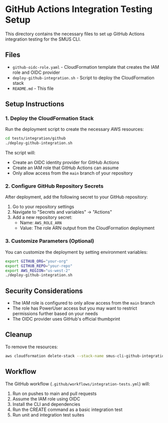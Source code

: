 # GitHub Actions Integration Testing Setup

This directory contains the necessary files to set up GitHub Actions integration testing for the SMUS CLI.

## Files

- `github-oidc-role.yaml` - CloudFormation template that creates the IAM role and OIDC provider
- `deploy-github-integration.sh` - Script to deploy the CloudFormation stack
- `README.md` - This file

## Setup Instructions

### 1. Deploy the CloudFormation Stack

Run the deployment script to create the necessary AWS resources:

```bash
cd tests/integration/github
./deploy-github-integration.sh
```

The script will:
- Create an OIDC identity provider for GitHub Actions
- Create an IAM role that GitHub Actions can assume
- Only allow access from the `main` branch of your repository

### 2. Configure GitHub Repository Secrets

After deployment, add the following secret to your GitHub repository:

1. Go to your repository settings
2. Navigate to "Secrets and variables" → "Actions"
3. Add a new repository secret:
   - Name: `AWS_ROLE_ARN`
   - Value: The role ARN output from the CloudFormation deployment

### 3. Customize Parameters (Optional)

You can customize the deployment by setting environment variables:

```bash
export GITHUB_ORG="your-org"
export GITHUB_REPO="your-repo"
export AWS_REGION="us-west-2"
./deploy-github-integration.sh
```

## Security Considerations

- The IAM role is configured to only allow access from the `main` branch
- The role has PowerUser access but you may want to restrict permissions further based on your needs
- The OIDC provider uses GitHub's official thumbprint

## Cleanup

To remove the resources:

```bash
aws cloudformation delete-stack --stack-name smus-cli-github-integration
```

## Workflow

The GitHub workflow (`.github/workflows/integration-tests.yml`) will:
1. Run on pushes to main and pull requests
2. Assume the IAM role using OIDC
3. Install the CLI and dependencies
4. Run the CREATE command as a basic integration test
5. Run unit and integration test suites
